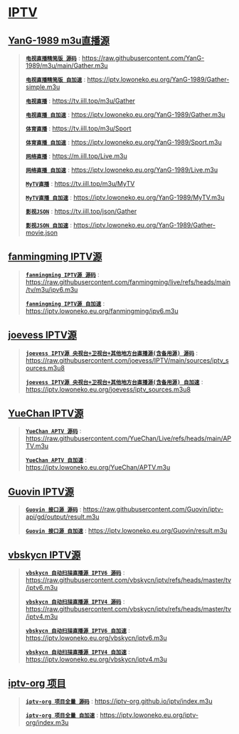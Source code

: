 # [IPTV](https://github.com/jlower/IPTV)

## [YanG-1989 m3u直播源](https://github.com/YanG-1989/m3u)

> [**`电视直播精简版 源码`**](https://raw.githubusercontent.com/YanG-1989/m3u/main/Gather.m3u) : https://raw.githubusercontent.com/YanG-1989/m3u/main/Gather.m3u
> 
> [**`电视直播精简版 自加速`**](https://iptv.lowoneko.eu.org/YanG-1989/Gather-simple.m3u) : https://iptv.lowoneko.eu.org/YanG-1989/Gather-simple.m3u
> 
> [**`电视直播`**](https://tv.iill.top/m3u/Gather) : https://tv.iill.top/m3u/Gather
>
> [**`电视直播 自加速`**](https://iptv.lowoneko.eu.org/YanG-1989/Gather.m3u) : https://iptv.lowoneko.eu.org/YanG-1989/Gather.m3u
> 
> [**`体育直播`**](https://tv.iill.top/m3u/Sport) : https://tv.iill.top/m3u/Sport
>
> [**`体育直播 自加速`**](https://iptv.lowoneko.eu.org/YanG-1989/Sport.m3u) : https://iptv.lowoneko.eu.org/YanG-1989/Sport.m3u
> 
> [**`网络直播`**](https://m.iill.top/Live.m3u) : https://m.iill.top/Live.m3u
>
> [**`网络直播 自加速`**](https://iptv.lowoneko.eu.org/YanG-1989/Live.m3u) : https://iptv.lowoneko.eu.org/YanG-1989/Live.m3u
> 
> [**`MyTV直播`**](https://tv.iill.top/m3u/MyTV) : https://tv.iill.top/m3u/MyTV
>
> [**`MyTV直播 自加速`**](https://iptv.lowoneko.eu.org/YanG-1989/MyTV.m3u) : https://iptv.lowoneko.eu.org/YanG-1989/MyTV.m3u
> 
> [**`影视JSON`**](https://tv.iill.top/json/Gather) : https://tv.iill.top/json/Gather
>
> [**`影视JSON 自加速`**](https://iptv.lowoneko.eu.org/YanG-1989/Gather-movie.json) : https://iptv.lowoneko.eu.org/YanG-1989/Gather-movie.json

## [fanmingming IPTV源](https://github.com/fanmingming/live)

> [**`fanmingming IPTV源 源码`**](https://raw.githubusercontent.com/fanmingming/live/refs/heads/main/tv/m3u/ipv6.m3u) : https://raw.githubusercontent.com/fanmingming/live/refs/heads/main/tv/m3u/ipv6.m3u
> 
> [**`fanmingming IPTV源 自加速`**](https://iptv.lowoneko.eu.org/fanmingming/ipv6.m3u) : https://iptv.lowoneko.eu.org/fanmingming/ipv6.m3u

## [joevess IPTV源](https://github.com/joevess/IPTV)

> [**`joevess IPTV源 央视台+卫视台+其他地方台直播源(含备用源) 源码`**](https://raw.githubusercontent.com/joevess/IPTV/main/sources/iptv_sources.m3u8) : https://raw.githubusercontent.com/joevess/IPTV/main/sources/iptv_sources.m3u8
> 
> [**`joevess IPTV源 央视台+卫视台+其他地方台直播源(含备用源) 自加速`**](https://iptv.lowoneko.eu.org/joevess/iptv_sources.m3u8) : https://iptv.lowoneko.eu.org/joevess/iptv_sources.m3u8

## [YueChan IPTV源](https://github.com/YueChan/Live)

> [**`YueChan APTV 源码`**](https://raw.githubusercontent.com/YueChan/Live/refs/heads/main/APTV.m3u) : https://raw.githubusercontent.com/YueChan/Live/refs/heads/main/APTV.m3u
> 
> [**`YueChan APTV 自加速`**](https://iptv.lowoneko.eu.org/YueChan/APTV.m3u) : https://iptv.lowoneko.eu.org/YueChan/APTV.m3u

## [Guovin IPTV源](https://github.com/Guovin/iptv-api)

> [**`Guovin 接口源 源码`**](https://raw.githubusercontent.com/Guovin/iptv-api/gd/output/result.m3u) : https://raw.githubusercontent.com/Guovin/iptv-api/gd/output/result.m3u
> 
> [**`Guovin 接口源 自加速`**](https://iptv.lowoneko.eu.org/Guovin/result.m3u) : https://iptv.lowoneko.eu.org/Guovin/result.m3u

## [vbskycn IPTV源](https://github.com/vbskycn/iptv)

> [**`vbskycn 自动扫描直播源 IPTV6 源码`**](https://raw.githubusercontent.com/vbskycn/iptv/refs/heads/master/tv/iptv6.m3u) : https://raw.githubusercontent.com/vbskycn/iptv/refs/heads/master/tv/iptv6.m3u
> 
> [**`vbskycn 自动扫描直播源 IPTV4 源码`**](https://raw.githubusercontent.com/vbskycn/iptv/refs/heads/master/tv/iptv4.m3u) : https://raw.githubusercontent.com/vbskycn/iptv/refs/heads/master/tv/iptv4.m3u
> 
> [**`vbskycn 自动扫描直播源 IPTV6 自加速`**](https://iptv.lowoneko.eu.org/vbskycn/iptv6.m3u) : https://iptv.lowoneko.eu.org/vbskycn/iptv6.m3u
> 
> [**`vbskycn 自动扫描直播源 IPTV4 自加速`**](https://iptv.lowoneko.eu.org/vbskycn/iptv4.m3u) : https://iptv.lowoneko.eu.org/vbskycn/iptv4.m3u

## [iptv-org 项目](https://github.com/iptv-org/iptv)

> [**`iptv-org 项目全量 源码`**](https://iptv-org.github.io/iptv/index.m3u) : https://iptv-org.github.io/iptv/index.m3u
> 
> [**`iptv-org 项目全量 自加速`**](https://iptv.lowoneko.eu.org/iptv-org/index.m3u) : https://iptv.lowoneko.eu.org/iptv-org/index.m3u
